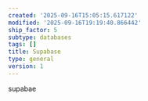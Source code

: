 ```yaml
---
created: '2025-09-16T15:05:15.617122'
modified: '2025-09-16T19:19:40.866442'
ship_factor: 5
subtype: databases
tags: []
title: Supabase
type: general
version: 1
---
```


supabae